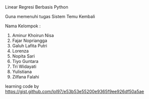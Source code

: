 Linear Regresi Berbasis Python

Guna memenuhi tugas Sistem Temu Kembali

Nama Kelompok :
1. Aminur Khoirun Nisa
2. Fajar Nopriangga
3. Galuh Lafita Putri
4. Lorenza
5. Nopita Sari
6. Tiyo Guntara
7. Tri Widayati
8. Yulistiana
9. Zilfana Falahi

learning code by https://gist.github.com/lol97/e53b53e55200e9365f9ee926df50a5ae
